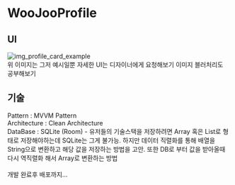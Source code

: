 # WooJooProfile

## UI
![img_profile_card_example](https://user-images.githubusercontent.com/77264918/232855541-dd221e7c-3ac1-4b1f-bf4c-91fb73d092f5.jpeg)
</br>
위 이미지는 그저 예시일뿐 자세한 UI는 디자이너에게 요청해보기
이미지 블러처리도 공부해보기

## 기술
Pattern : MVVM Pattern</br>
Architecture : Clean Architecture</br>
DataBase : SQLite (Room) - 유저들의 기술스택을 저장하려면 Array 혹은 List로 형태로 저장해야하는데 SQLite는 그게 불가능. 하지만 데이터 직렬화를 통해 배열을 String으로 변환하고 해당 값을 저장하는 방법을 고안. 또한 DB로 부터 값을 받아올때 다시 역직렬화 해서 Array로 변환하는 방법</br>
</br>
개발 완료후 배포까지...
